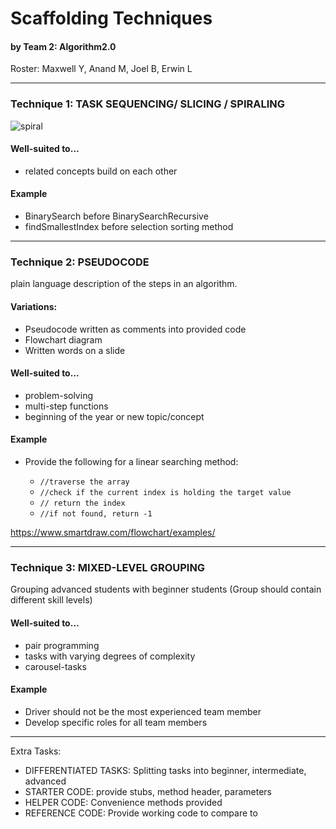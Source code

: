 
# Scaffolding Techniques
#### by Team 2: Algorithm2.0
Roster: Maxwell Y, Anand M, Joel B, Erwin L

  
* * *
### Technique 1: TASK SEQUENCING/ SLICING / SPIRALING
![spiral](https://d384mi819045d8.cloudfront.net/i/_/regular/82157.jpg~q=85)

#### Well-suited to...
* related concepts build on each other

#### Example
* BinarySearch before BinarySearchRecursive
* findSmallestIndex before selection sorting method

  
* * *
### Technique 2: PSEUDOCODE
plain language description of the steps in an algorithm.
![]()

#### Variations:
* Pseudocode written as comments into provided code
* Flowchart diagram
* Written words on a slide

#### Well-suited to...
* problem-solving
* multi-step functions
* beginning of the year or new topic/concept

#### Example
* Provide the following for a linear searching method:

  * ```//traverse the array```
  * ```//check if the current index is holding the target value```
  * ```// return the index```
  * ```//if not found, return -1```

https://www.smartdraw.com/flowchart/examples/

* * * *
### Technique 3: MIXED-LEVEL GROUPING
Grouping advanced students with beginner students (Group should contain different skill levels)
![](  )

#### Well-suited to...
* pair programming
* tasks with varying degrees of complexity
* carousel-tasks

#### Example
* Driver should not be the most experienced team member
* Develop specific roles for all team members

* * * *

Extra Tasks:
* DIFFERENTIATED TASKS: Splitting tasks into beginner, intermediate, advanced
* STARTER CODE: provide stubs, method header, parameters
* HELPER CODE: Convenience methods provided
* REFERENCE CODE: Provide working code to compare to
